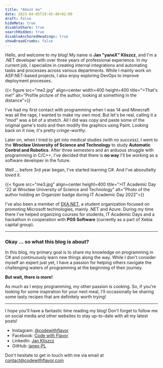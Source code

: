 ```yaml
---
title: "About me"
date: 2023-04-05T19:45:40+02:00
draft: false
hideMeta: true
disableShare: true
searchHidden: true
disableAnchoredHeadings: true
showBreadCrumbs: false
---
```


Hello, and welcome to my blog! My name is **Jan "yaneX" Kliszcz**, and I'm a .NET developer with over three years of professional experience. In my current job, I specialize in creating internal integrations and automating tasks and processes across various departments. While I mainly work on ASP.NET-based projects, I also enjoy exploring DevOps to improve deployment processes.

{{< figure src="me2.jpg" align=center width=400 height=400 title=">That's me!" alt="Profile picture of the author, looking at something in the distance">}}

I've had my first contact with programming when I was 14 and Minecraft was all the rage, I wanted to make my own mod. But let's be real, calling it a *"mod"* was a bit of a stretch. All I did was copy and paste some of the original game's tools and then modify the graphics using Paint. Looking back on it now, it's pretty *cringe-worthy*.

Later on, when I tried to get into medical studies *(with no success)*, I went to the **Wrocław University of Science and Technology** to study **Automatic Control and Robotics**. After three semesters and an arduous struggle with programming in C/C++, I've decided that there is **no way** I'll be working as a software developer in the future.

Well ... before 3rd year began, I've started learning C#. And I've absoultelty *loved it*.

{{< figure src="me3.jpg" align=center height=400  title=">IT Academic Day '22 at Wrocław University of Science and Technology" alt="Photo of the author holding an Organizer badge during IT Academic Day 2022">}}

I've also been a member of [EKA.NET](https://www.facebook.com/ekadotnet/), a student organization focused on promoting Microsoft technologies, mainly .NET and Azure. During my time there I've helped organizing courses for students, IT Academic Days and a hackathon in cooperation with **PGS Software** (currently as a part of Xebia capital group).

---

### Okay ... so what this blog is about?

In this blog, my primary goal is to share my knowledge on programming in C# and continuously learn new things along the way. While I don't consider myself an expert just yet, I have a passion for helping others navigate the challenging waters of programming at the beginning of their journey.

**But wait, there is more!**

As much as I enjoy programming, my other passion is cooking. So, if you're looking for some inspiration for your next meal, I'll occasionally be sharing some tasty recipes that are definitely worth trying!

---

I hope you'll have a fantastic time reading my blog! Don't forget to follow me on social media and other websites to stay up-to-date with all my latest posts!

- Instagram: [@codewithflavor](https://www.instagram.com/codewithflavor/)
- Facebook: [Code with Flavor](https://www.facebook.com/codewithflavor)
- LinkedIn: [Jan Kliszcz](https://www.linkedin.com/in/jan-kliszcz/)
- GitHub: [janex-PL](https://github.com/janex-PL)

Don't hesitate to get in touch with me via email at contact@codewithflavor.com